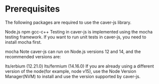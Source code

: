 # Prerequisites

The following packages are required to use the caver-js library.

Node.js
npm
gcc-c++
Testing in caver-js is implemented using the mocha testing framework. If you want to run unit tests in caver-js, you need to install mocha first.

mocha
Note caver-js can run on Node.js versions 12 and 14, and the recommended versions are:

lts/erbium (12.21.0)
lts/fermium (14.16.0)
If you are already using a different version of the node(for example, node v15), use the Node Version Manager(NVM) to install and use the version supported by caver-js.
